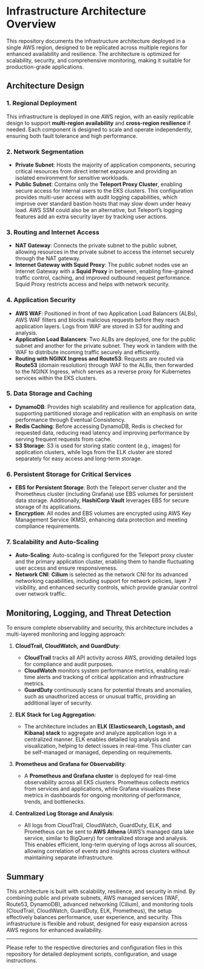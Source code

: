 # Infrastructure Architecture Overview

This repository documents the infrastructure architecture deployed in a single AWS region, designed to be replicated across multiple regions for enhanced availability and resilience. The architecture is optimized for scalability, security, and comprehensive monitoring, making it suitable for production-grade applications.

## Architecture Design

### 1. Regional Deployment
This infrastructure is deployed in one AWS region, with an easily replicable design to support **multi-region availability** and **cross-region resilience** if needed. Each component is designed to scale and operate independently, ensuring both fault tolerance and high performance.

### 2. Network Segmentation
   - **Private Subnet**: Hosts the majority of application components, securing critical resources from direct internet exposure and providing an isolated environment for sensitive workloads.
   - **Public Subnet**: Contains only the **Teleport Proxy Cluster**, enabling secure access for internal users to the EKS clusters. This configuration provides multi-user access with audit logging capabilities, which improve over standard bastion hosts that may slow down under heavy load. AWS SSM could also be an alternative, but Teleport’s logging features add an extra security layer by tracking user actions.

### 3. Routing and Internet Access
   - **NAT Gateway**: Connects the private subnet to the public subnet, allowing resources in the private subnet to access the internet securely through the NAT gateway.
   - **Internet Gateway with Squid Proxy**: The public subnet nodes use an Internet Gateway with a **Squid Proxy** in between, enabling fine-grained traffic control, caching, and improved outbound request performance. Squid Proxy restricts access and helps with network security.

### 4. Application Security
   - **AWS WAF**: Positioned in front of two Application Load Balancers (ALBs), AWS WAF filters and blocks malicious requests before they reach application layers. Logs from WAF are stored in S3 for auditing and analysis.
   - **Application Load Balancers**: Two ALBs are deployed, one for the public subnet and another for the private subnet. They work in tandem with the WAF to distribute incoming traffic securely and efficiently.
   - **Routing with NGINX Ingress and Route53**: Requests are routed via **Route53** (domain resolution) through WAF to the ALBs, then forwarded to the NGINX Ingress, which serves as a reverse proxy for Kubernetes services within the EKS clusters.

### 5. Data Storage and Caching
   - **DynamoDB**: Provides high scalability and resilience for application data, supporting partitioned storage and replication with an emphasis on write performance through Eventual Consistency.
   - **Redis Caching**: Before accessing DynamoDB, Redis is checked for requested data, reducing read latency and improving performance by serving frequent requests from cache.
   - **S3 Storage**: S3 is used for storing static content (e.g., images) for application clusters, while logs from the ELK cluster are stored separately for easy access and long-term storage.

### 6. Persistent Storage for Critical Services
   - **EBS for Persistent Storage**: Both the Teleport server cluster and the Prometheus cluster (including Grafana) use EBS volumes for persistent data storage. Additionally, **HashiCorp Vault** leverages EBS for secure storage of its applications.
   - **Encryption**: All nodes and EBS volumes are encrypted using AWS Key Management Service (KMS), enhancing data protection and meeting compliance requirements.

### 7. Scalability and Auto-Scaling
   - **Auto-Scaling**: Auto-scaling is configured for the Teleport proxy cluster and the primary application cluster, enabling them to handle fluctuating user access and ensure responsiveness.
   - **Network CNI**: **Cilium** is selected as the network CNI for its advanced networking capabilities, including support for network policies, layer 7 visibility, and enhanced security controls, which provide granular control over network traffic.

## Monitoring, Logging, and Threat Detection

To ensure complete observability and security, this architecture includes a multi-layered monitoring and logging approach:

1. **CloudTrail, CloudWatch, and GuardDuty**:
   - **CloudTrail** tracks all API activity across AWS, providing detailed logs for compliance and audit purposes.
   - **CloudWatch** monitors system performance metrics, enabling real-time alerts and tracking of critical application and infrastructure metrics.
   - **GuardDuty** continuously scans for potential threats and anomalies, such as unauthorized access or unusual traffic, providing an additional layer of security.

2. **ELK Stack for Log Aggregation**:
   - The architecture includes an **ELK (Elasticsearch, Logstash, and Kibana) stack** to aggregate and analyze application logs in a centralized manner. ELK enables detailed log analysis and visualization, helping to detect issues in real-time. This cluster can be self-managed or managed, depending on requirements.

3. **Prometheus and Grafana for Observability**:
   - A **Prometheus and Grafana cluster** is deployed for real-time observability across all EKS clusters. Prometheus collects metrics from services and applications, while Grafana visualizes these metrics in dashboards for ongoing monitoring of performance, trends, and bottlenecks.

4. **Centralized Log Storage and Analysis**:
   - All logs from CloudTrail, CloudWatch, GuardDuty, ELK, and Prometheus can be sent to **AWS Athena** (AWS’s managed data lake service, similar to BigQuery) for centralized storage and analysis. This enables efficient, long-term querying of logs across all sources, allowing correlation of events and insights across clusters without maintaining separate infrastructure.

## Summary

This architecture is built with scalability, resilience, and security in mind. By combining public and private subnets, AWS managed services (WAF, Route53, DynamoDB), advanced networking (Cilium), and monitoring tools (CloudTrail, CloudWatch, GuardDuty, ELK, Prometheus), the setup effectively balances performance, user experience, and security. This infrastructure is flexible and robust, designed for easy expansion across AWS regions for enhanced availability.

---

Please refer to the respective directories and configuration files in this repository for detailed deployment scripts, configuration, and usage instructions.
